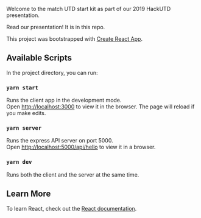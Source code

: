 Welcome to the match UTD start kit as part of our 2019 HackUTD presentation. 

Read our presentation! It is in this repo.

This project was bootstrapped with [Create React App](https://github.com/facebook/create-react-app).

## Available Scripts

In the project directory, you can run:

### `yarn start`

Runs the client app in the development mode.<br />
Open [http://localhost:3000](http://localhost:3000) to view it in the browser.
The page will reload if you make edits.<br />

### `yarn server`

Runs the express API server on port 5000.<br />
Open [http://localhost:5000/api/hello](http://localhost:5000/api/hello) to view it in a browser.

### `yarn dev`

Runs both the client and the server at the same time.

## Learn More

To learn React, check out the [React documentation](https://reactjs.org/).
